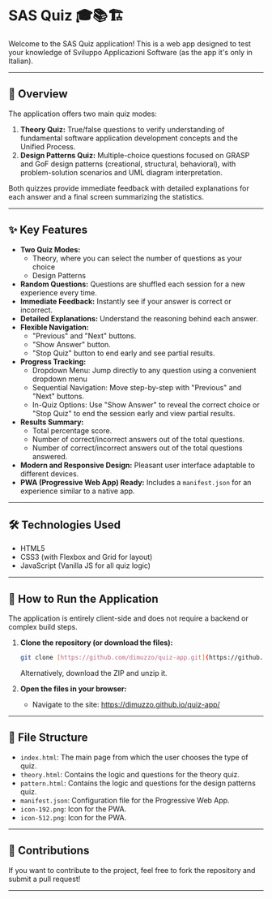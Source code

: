 # SAS Quiz 🎓📚🏗️

Welcome to the SAS Quiz application! This is a web app designed to test your knowledge of Sviluppo Applicazioni Software (as the app it's only in Italian).

---

## 🌟 Overview

The application offers two main quiz modes:

1.  **Theory Quiz:** True/false questions to verify understanding of fundamental software application development concepts and the Unified Process.
2.  **Design Patterns Quiz:** Multiple-choice questions focused on GRASP and GoF design patterns (creational, structural, behavioral), with problem-solution scenarios and UML diagram interpretation.

Both quizzes provide immediate feedback with detailed explanations for each answer and a final screen summarizing the statistics.

---

## ✨ Key Features

* **Two Quiz Modes:**
     * Theory, where you can select the number of questions as your choice
     * Design Patterns
* **Random Questions:** Questions are shuffled each session for a new experience every time.
* **Immediate Feedback:** Instantly see if your answer is correct or incorrect.
* **Detailed Explanations:** Understand the reasoning behind each answer.
* **Flexible Navigation:**
    * "Previous" and "Next" buttons.
    * "Show Answer" button.
    * "Stop Quiz" button to end early and see partial results.
* **Progress Tracking:**
    * Dropdown Menu: Jump directly to any question using a convenient dropdown menu
    * Sequential Navigation: Move step-by-step with "Previous" and "Next" buttons.
    * In-Quiz Options: Use "Show Answer" to reveal the correct choice or "Stop Quiz" to end the session early and view partial results.
* **Results Summary:**
    * Total percentage score.
    * Number of correct/incorrect answers out of the total questions.
    * Number of correct/incorrect answers out of the total questions answered.
* **Modern and Responsive Design:** Pleasant user interface adaptable to different devices.
* **PWA (Progressive Web App) Ready:** Includes a `manifest.json` for an experience similar to a native app.

---

## 🛠️ Technologies Used

* HTML5
* CSS3 (with Flexbox and Grid for layout)
* JavaScript (Vanilla JS for all quiz logic)

---

## 🚀 How to Run the Application

The application is entirely client-side and does not require a backend or complex build steps.

1.  **Clone the repository (or download the files):**
    ```bash
    git clone [https://github.com/dimuzzo/quiz-app.git](https://github.com/dimuzzo/quiz-app.git)
    ```
    Alternatively, download the ZIP and unzip it.

2.  **Open the files in your browser:**
    * Navigate to the site: https://dimuzzo.github.io/quiz-app/

---

## 📁 File Structure

* `index.html`: The main page from which the user chooses the type of quiz.
* `theory.html`: Contains the logic and questions for the theory quiz.
* `pattern.html`: Contains the logic and questions for the design patterns quiz.
* `manifest.json`: Configuration file for the Progressive Web App.
* `icon-192.png`: Icon for the PWA.
* `icon-512.png`: Icon for the PWA.

---

## 🙏 Contributions

If you want to contribute to the project, feel free to fork the repository and submit a pull request!

---
